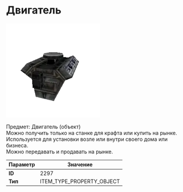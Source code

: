 # Двигатель

![Item Image](../img/2297.webp?raw=true)

Предмет: Двигатель (объект)<br>Можно получить только на станке для крафта или купить на рынке.<br>Используется для установки возле или внутри своего дома или бизнеса.<br>Можно передавать и продавать на рынке.


| Параметр | Значение |
|----------|----------|
| **ID** | 2297 |
| **Тип** | ITEM_TYPE_PROPERTY_OBJECT |

